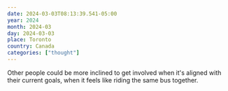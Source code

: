```yaml
---
date: 2024-03-03T08:13:39.541-05:00
year: 2024
month: 2024-03
day: 2024-03-03
place: Toronto
country: Canada
categories: ["thought"]
---
```

Other people could be more inclined to get involved when it's aligned with their current goals, when it feels like riding the same bus together.

